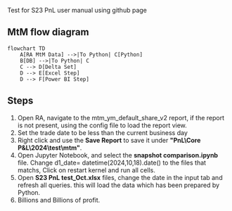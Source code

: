 
Test for S23 PnL user manual using github page

## MtM flow diagram

```mermaid
flowchart TD
    A[RA MtM Data] -->|To Python| C[Python]
    B[DB] -->|To Python| C
    C --> D[Delta Set]
    D --> E[Excel Step]
    D --> F[Power BI Step]
```

## Steps
1. Open RA, navigate to the mtm_ym_default_share_v2 report, if the report is not present, using the config file to load the report view.
2. Set the trade date to be less than the current business day
3. Right click and use the **Save Report** to save it under **"PnL\Core P&L\2024\test\mtm"**.
4. Open Jupyter Notebook, and select the **snapshot comparison.ipynb** file. Change d1_date= datetime(2024,10,18).date() to the files that matchs, Click on restart kernel and run all cells.
5. Open **S23 PnL test_Oct.xlsx** files, change the date in the input tab and refresh all queries. this will load the data which has been prepared by Python.
6. Billions and Billions of profit.

